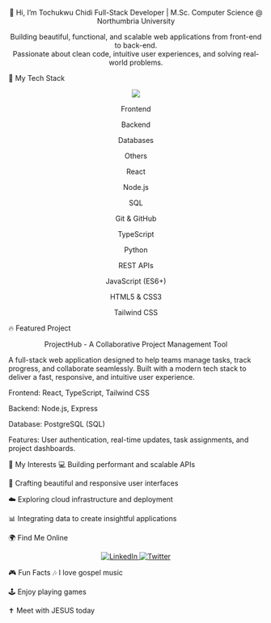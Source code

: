 <div align="center">

👋 Hi, I’m Tochukwu Chidi
Full-Stack Developer | M.Sc. Computer Science @ Northumbria University
<p>
Building beautiful, functional, and scalable web applications from front-end to back-end.
<br />
Passionate about clean code, intuitive user experiences, and solving real-world problems.
</p>

</div>

🚀 My Tech Stack
<p align="center">
<a href="https://skillicons.dev">
<img src="https://www.google.com/search?q=https://skillicons.dev/icons%3Fi%3Dreact,ts,js,nodejs,python,html,css,tailwind,sql,git" />
</a>
</p>

<div align="center">

Frontend

Backend

Databases

Others

React

Node.js

SQL

Git & GitHub

TypeScript

Python



REST APIs

JavaScript (ES6+)







HTML5 & CSS3







Tailwind CSS







</div>

🔥 Featured Project
<div align="center">

ProjectHub - A Collaborative Project Management Tool

</div>

A full-stack web application designed to help teams manage tasks, track progress, and collaborate seamlessly. Built with a modern tech stack to deliver a fast, responsive, and intuitive user experience.

Frontend: React, TypeScript, Tailwind CSS

Backend: Node.js, Express

Database: PostgreSQL (SQL)

Features: User authentication, real-time updates, task assignments, and project dashboards.

🌱 My Interests
💻 Building performant and scalable APIs

🎨 Crafting beautiful and responsive user interfaces

☁️ Exploring cloud infrastructure and deployment

📊 Integrating data to create insightful applications

🌍 Find Me Online
<p align="center">
<a href="https://www.linkedin.com/in/tochukwu-chidi-9466b6156/" target="blank">
<img src="https://www.google.com/search?q=https://img.shields.io/badge/LinkedIn-0077B5%3Fstyle%3Dfor-the-badge%26logo%3Dlinkedin%26logoColor%3Dwhite" alt="LinkedIn"/>
</a>
<a href="https://x.com/tochukwu_chidi" target="_blank">
<img src="https://www.google.com/search?q=https://img.shields.io/badge/Twitter-1DA1F2%3Fstyle%3Dfor-the-badge%26logo%3Dtwitter%26logoColor%3Dwhite" alt="Twitter"/>
</a>
</p>

🎮 Fun Facts
🎶 I love gospel music

🕹️ Enjoy playing games

✝️ Meet with JESUS today

<!--
tochidan/tochidan is a ✨ special ✨ repository because its README.md (this file) appears on your GitHub profile.
-->
